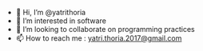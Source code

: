 - 👋 Hi, I’m @yatrithoria
- 👀 I’m interested in software
- 💞️ I’m looking to collaborate on programming practices
- 📫 How to reach me : yatri.thoria.2017@gmail.com

<!---
yatrithoria/yatrithoria is a ✨ special ✨ repository because its `README.md` (this file) appears on your GitHub profile.
You can click the Preview link to take a look at your changes.
--->

